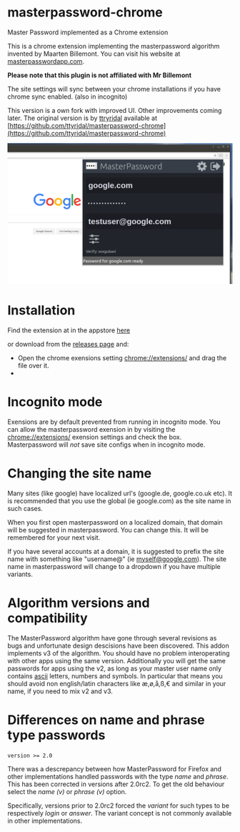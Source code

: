 # masterpassword-chrome
Master Password implemented as a Chrome extension

This is a chrome extension implementing the masterpassword algorithm invented by Maarten Billemont. You can visit his website at [masterpasswordapp.com](http://masterpasswordapp.com). 

**Please note that this plugin is not affiliated with Mr Billemont**

The site settings will sync between your chrome installations if you have chrome sync enabled. (also in incognito)

This version is a own fork with improved UI. Other improvements coming later.
The original version is by [ttryridal](https://github.com/ttyridal) available at [https://github.com/ttyridal/masterpassword-chrome](https://github.com/ttyridal/masterpassword-chrome)

![screenshot](https://raw.githubusercontent.com/varjolintu/masterpassword-chrome/master/gfx/screenshot.png)

# Installation

Find the extension at in the appstore [here](https://chrome.google.com/webstore/detail/masterpassword-for-chrome/hifbblnjfcimjnlhibannjoclibgedmd?hl=en-US&gl=US)

or download from the [releases page](https://github.com/ttyridal/masterpassword-chrome/releases) and:
* Open the chrome exensions setting [chrome://extensions/](chrome://extensions/) and drag the file over it.
* 

# Incognito mode
Exensions are by default prevented from running in incognito mode. You can allow the masterpassword exension in by visiting the [chrome://extensions/](chrome://extensions/) exension settings and check the box. Masterpassword will *not* save site configs when in incognito mode.

# Changing the site name
Many sites (like google) have localized url's (google.de, google.co.uk etc). It is recommended that you use the global (ie google.com) as the site name in such cases.

When you first open masterpassword on a localized domain, that domain will be suggested in masterpassword. You can change this. It will be remembered for your next visit.

If you have several accounts at a domain, it is suggested to prefix the site name with something like "username@" (ie myself@google.com). The site name in masterpassword will change to a dropdown if you have multiple variants.

# Algorithm versions and compatibility
The MasterPassword algorithm have gone through several revisions as bugs and unfortunate design descisions have
been discovered. This addon implements v3 of the algorithm. You should have no problem interoperating with other
apps using the same version. Additionally you will get the same passwords for apps using the v2, as long as your master user name only contains [ascii](https://en.wikipedia.org/wiki/ASCII) letters, numbers and symbols. In particular that means you should avoid non english/latin characters like æ,ø,å,ß,€ and similar in your name, if you need to mix v2 and v3.


# Differences on name and phrase type passwords
`version >= 2.0`

There was a descrepancy between how MasterPassword for Firefox and other implementations handled
passwords with the type *name* and *phrase*. This has been corrected in versions after 2.0rc2. To get the old
behaviour select the *name (v)* or *phrase (v)* option.

Specifically, versions prior to 2.0rc2 forced the *variant* for such types to be respectively *login* or *answer*.
The variant concept is not commonly available in other implementations.
